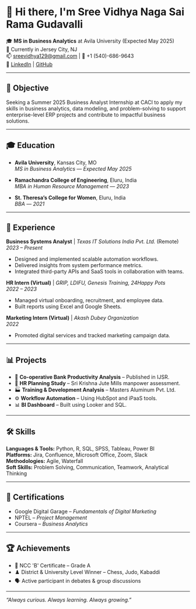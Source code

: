 # 👋 Hi there, I'm Sree Vidhya Naga Sai Rama Gudavalli

🎓 **MS in Business Analytics** at Avila University (Expected May 2025)  
📍 Currently in Jersey City, NJ  
📫 [sreevidhya129@gmail.com](mailto:sreevidhya129@gmail.com) | 📱 +1 (540)-686-9643  
🔗 [LinkedIn](https://www.linkedin.com/in/sree-vidhya-business-analyst/) | [GitHub](https://github.com/yourusername)

---

## 🎯 Objective
Seeking a Summer 2025 Business Analyst Internship at CACI to apply my skills in business analytics, data modeling, and problem-solving to support enterprise-level ERP projects and contribute to impactful business solutions.

---

## 🎓 Education

- **Avila University**, Kansas City, MO  
  *MS in Business Analytics* — *Expected May 2025*

- **Ramachandra College of Engineering**, Eluru, India  
  *MBA in Human Resource Management* — *2023*

- **St. Theresa’s College for Women**, Eluru, India  
  *BBA* — *2021*

---

## 💼 Experience

**Business Systems Analyst** | *Texas IT Solutions India Pvt. Ltd.* (Remote)  
*2023 – Present*
- Designed and implemented scalable automation workflows.
- Delivered insights from system performance metrics.
- Integrated third-party APIs and SaaS tools in collaboration with teams.

**HR Intern (Virtual)** | *GRIP, LDIFU, Genesis Training, 24Happy Pots*  
*2022 – 2023*
- Managed virtual onboarding, recruitment, and employee data.
- Built reports using Excel and Google Sheets.

**Marketing Intern (Virtual)** | *Akash Dubey Organization*  
*2022*
- Promoted digital services and tracked marketing campaign data.

---

## 📊 Projects

- 🏦 **Co-operative Bank Productivity Analysis** – Published in IJSR.
- 👥 **HR Planning Study** – Sri Krishna Jute Mills manpower assessment.
- 🏭 **Training & Development Analysis** – Masters Aluminum Pvt. Ltd.
- ⚙️ **Workflow Automation** – Using HubSpot and iPaaS tools.
- 📊 **BI Dashboard** – Built using Looker and SQL.

---

## 🛠️ Skills

**Languages & Tools:** Python, R, SQL, SPSS, Tableau, Power BI  
**Platforms:** Jira, Confluence, Microsoft Office, Zoom, Slack  
**Methodologies:** Agile, Waterfall  
**Soft Skills:** Problem Solving, Communication, Teamwork, Analytical Thinking

---

## 📜 Certifications

- Google Digital Garage – *Fundamentals of Digital Marketing*
- NPTEL – *Project Management*
- Coursera – *Business Analytics*

---

## 🏆 Achievements

- 🥇 NCC 'B' Certificate – Grade A  
- ♟️ District & University Level Winner – Chess, Judo, Kabaddi  
- 🗣️ Active participant in debates & group discussions

---

_“Always curious. Always learning. Always growing.”_

